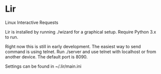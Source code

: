 # Lir
Linux Interactive Requests

Lir is installed by running ./wizard for a graphical setup. Require Python 3.x to run.

Right now this is still in early development. The easiest way to send command is using telnet. Run ./server and use telnet with localhost or from another device. The default port is 8090.

Settings can be found in ~/.lir/main.ini
